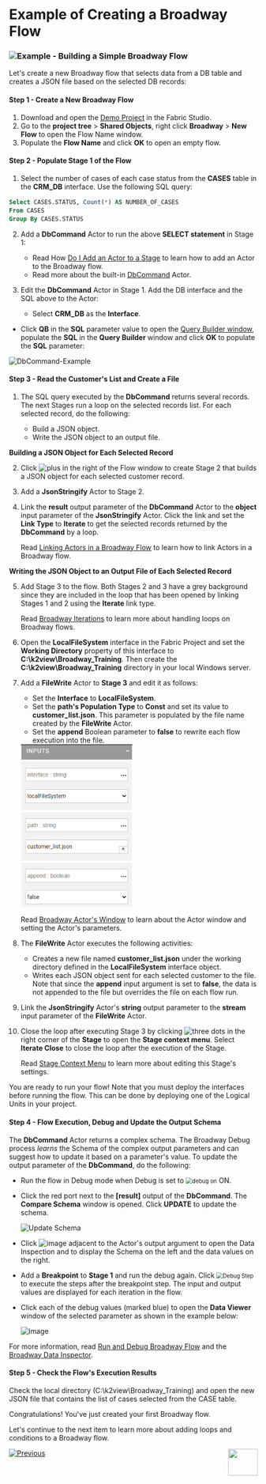 # Example of Creating a Broadway Flow 
### ![](/academy/images/example.png)Example - Building a Simple Broadway Flow

Let's create a new Broadway flow that selects data from a DB table and creates a JSON file based on the selected DB records:

#### Step 1 - Create a New Broadway Flow

1. Download and open the [Demo Project](/articles/demo_project) in the Fabric Studio. 
2. Go to the **project tree** > **Shared Objects**, right click **Broadway** > **New Flow** to open the Flow Name window.
3. Populate the **Flow Name** and click **OK** to open an empty flow.

#### Step 2 - Populate Stage 1 of the Flow

1. Select the number of cases of each case status from the **CASES** table in the **CRM_DB** interface. Use the following SQL query:

```sql
Select CASES.STATUS, Count(*) AS NUMBER_OF_CASES
From CASES
Group By CASES.STATUS
```

2. Add a **DbCommand** Actor to run the above **SELECT statement** in Stage 1: 

   - Read How [Do I Add an Actor to a Stage](/articles/19_Broadway/03_broadway_actor.md#how-do-i-add-actor-to-stage) to learn how to add an Actor to the Broadway flow.
   - Read more about the built-in [DbCommand](/articles/19_Broadway/04_built_in_actor_types.md#db) Actor. 

3. Edit the **DbCommand** Actor in Stage 1. Add the DB interface and the SQL above to the Actor:

   - Select **CRM_DB** as the **Interface**.
- Click **QB** in the **SQL** parameter value to open the [Query Builder window](/articles/11_query_builder/02_query_builder_window.md), populate the **SQL** in the **Query Builder** window and click **OK** to populate the **SQL** parameter: 
  

![DbCommand-Example](images/MyFirstFlow_Example_Stage1_DbCommand.png)

#### Step 3 - Read the Customer's List and Create a File
1. The SQL query executed by the **DbCommand** returns several records. The next Stages run a loop on the selected records list. For each selected record, do the following:

   - Build a JSON object.
   - Write the JSON object to an output file.

 **Building a JSON Object for Each Selected Record**

2. Click ![plus](images/plus_icon.png) in the right of the Flow window to create Stage 2 that builds a JSON object for each selected customer record.

3. Add a **JsonStringify** Actor to Stage 2.

4. Link the **result** output parameter of the **DbCommand** Actor to the **object** input parameter of the **JsonStringify** Actor. Click the link and set the **Link Type** to **Iterate** to get the selected records returned by the **DbCommand** by a loop.

   Read [Linking Actors in a Broadway Flow](/articles/19_Broadway/20_broadway_flow_linking_actors.md) to learn how to link Actors in a Broadway flow.

**Writing the JSON Object to an Output File of Each Selected Record**

5. Add Stage 3 to the flow. Both Stages 2 and 3 have a grey background since they are included in the loop that has been opened by linking Stages 1 and 2 using the **Iterate** link type. 

   Read [Broadway Iterations](/articles/19_Broadway/21_iterations.md) to learn more about handling loops on Broadway flows. 

6. Open the **LocalFileSystem** interface in the Fabric Project and set the **Working Directory** property of this interface to **C:\k2view\Broadway_Training**. Then create the **C:\k2view\Broadway_Training** directory in your local Windows server.

7. Add a **FileWrite** Actor to **Stage 3** and edit it as follows:

   - Set the **Interface** to **LocalFileSystem**.
   - Set the **path's Population Type** to **Const** and set its value to **customer_list.json**. This parameter is populated by the file name created by the **FileWrite** Actor.
   - Set the **append** Boolean parameter to **false** to rewrite each flow execution into the file.

    <img src="images/MyFirstFlow_Example_Stage3_FileWrite.png" alt="image" style="zoom:80%;" /> 

   Read [Broadway Actor's Window](/articles/19_Broadway/03_broadway_actor_window.md) to learn about the Actor window and setting the Actor's parameters. 

8. The **FileWrite** Actor executes the following activities:

   - Creates a new file named **customer_list.json** under the working directory defined in the **LocalFileSystem** interface object.
   - Writes each JSON object sent for each selected customer to the file. Note that since the **append** input argument is set to **false**, the data is not appended to the file but overrides the file on each flow run.

9. Link the **JsonStringify** Actor's **string** output parameter to the **stream** input parameter of the **FileWrite** Actor.

10. Close the loop after executing Stage 3 by clicking ![three dots](images/three_dots_icon.png) in the right corner of the **Stage** to open the **Stage context menu**. Select **Iterate Close** to close the loop after the execution of the Stage. 

    Read [Stage Context Menu](/articles/19_Broadway/18_broadway_flow_window.md#stage-context-menu) to learn more about editing this Stage's settings.


You are ready to run your flow! Note that you must deploy the interfaces before running the flow. This can be done by deploying one of the Logical Units in your project.



#### Step 4 - Flow Execution, Debug and Update the Output Schema

The **DbCommand** Actor returns  a complex schema.  The Broadway Debug process *learns* the Schema of the complex output parameters and can suggest how to update it based on a parameter's value. To update the output parameter of the **DbCommand**, do the following:

   - Run the flow in Debug mode when Debug is set to <img src="images/debug_on.png" alt="debug on" style="zoom:80%;" /> ON.
   - Click the red port next to the **[result]** output of the **DbCommand**.  The **Compare Schema** window is opened. Click **UPDATE** to update the schema.

       ![Update Schema](images/MyFirstFlow_DbCommand_Update_Schema.png) 

   - Click ![image](images/red_cross.png) adjacent to the Actor's output argument to open the Data Inspection and to display the Schema on the left and the data values on the right.

   - Add a  **Breakpoint** to **Stage 1** and run the debug again. Click <img src="images/debug_step_icon.png" alt="Debug Step" style="zoom:80%;" /> to execute the steps after the breakpoint step. The input and output values are displayed for each iteration in the flow.

   - Click each of the debug values (marked blue) to open the **Data Viewer** window of the selected parameter as shown in the example below:

     ![image](images/MyFirstFlow_Example_debug.png)

     

For more information, read [Run and Debug Broadway Flow](/articles/19_Broadway/25_broadway_flow_window_run_and_debug_flow.md) and the [Broadway Data Inspector](/articles/19_Broadway/27_broadway_data_inspection.md).
   #### Step 5 - Check the Flow's Execution Results

Check the local directory (C:\k2view\Broadway_Training) and open the new JSON file that contains the list of cases selected from the CASE table.

  

Congratulations! You've just created your first Broadway flow. 

Let's continue to the next item to learn more about adding loops and conditions to a Broadway flow.

[![Previous](/articles/images/Previous.png)](05_create_broadway_flow.md)[<img align="right" width="60" height="54" src="/articles/images/Next.png">](06_broadway_flow_adding_loops_and_conditions.md)
